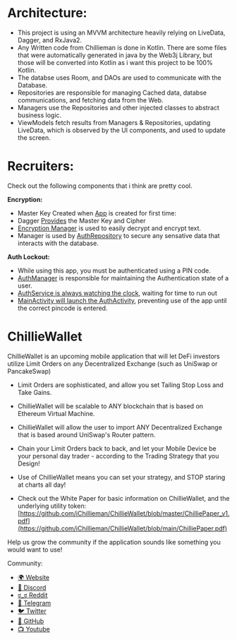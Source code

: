 
# Architecture:
- This project is using an MVVM architecture heavily relying on LiveData, Dagger, and RxJava2. 
- Any Written code from Chillieman is done in Kotlin. There are some files that were automatically generated in java by the Web3j Library, but those will be converted into Kotlin as i want this project to be 100% Kotlin.
- The databse uses Room, and DAOs are used to communicate with the Database.
- Repositories are responsible for managing Cached data, databse communications, and fetching data from the Web.
- Managers use the Repositories and other injected classes to abstract business logic.
- ViewModels fetch results from Managers & Repositories, updating LiveData, which is observed by the UI components, and used to update the screen.

# Recruiters:
Check out the following components that i think are pretty cool.

**Encryption:**
- Master Key Created when [App](https://github.com/iChillieman/ChillieWalletAndroid/blob/master/app/src/main/java/com/chillieman/chilliewallet/ChillieApplication.kt#L48) is created for first time:
- Dagger [Provides](https://github.com/iChillieman/ChillieWalletAndroid/blob/master/app/src/main/java/com/chillieman/chilliewallet/di/ProviderModule.kt#L41) the Master Key and Cipher
- [Encryption Manager](https://github.com/iChillieman/ChillieWalletAndroid/blob/master/app/src/main/java/com/chillieman/chilliewallet/manager/EncryptionManager.kt) is used to easily decrypt and encrypt text. 
 - Manager is used by [AuthRepository](https://github.com/iChillieman/ChillieWalletAndroid/blob/master/app/src/main/java/com/chillieman/chilliewallet/repository/AuthRepository.kt#L30) to secure any sensative data that interacts with the database.

**Auth Lockout:**
- While using this app, you must be authenticated using a PIN code.
- [AuthManager](https://github.com/iChillieman/ChillieWalletAndroid/blob/master/app/src/main/java/com/chillieman/chilliewallet/manager/AuthManager.kt#L25) is responsible for maintaining the Authentication state of a user. 
- [AuthService is always watching the clock](https://github.com/iChillieman/ChillieWalletAndroid/blob/master/app/src/main/java/com/chillieman/chilliewallet/service/AuthService.kt#L40), waiting for time to run out
- [MainActivity will launch the AuthActivity](https://github.com/iChillieman/ChillieWalletAndroid/blob/master/app/src/main/java/com/chillieman/chilliewallet/ui/main/MainActivity.kt#L50), preventing use of the app until the correct pincode is entered.


# ChillieWallet
ChillieWallet is an upcoming mobile application that will let DeFi investors utilize Limit Orders on any Decentralized Exchange (such as UniSwap or PancakeSwap)
- Limit Orders are sophisticated, and allow you set Tailing Stop Loss and Take Gains.
- ChillieWallet will be scalable to ANY blockchain that is based on Ethereum Virtual Machine.
- ChillieWallet will allow the user to import ANY Decentralized Exchange that is based around UniSwap's Router pattern.
- Chain your Limit Orders back to back, and let your Mobile Device be your personal day trader - according to the Trading Strategy that you Design! 
- Use of ChillieWallet means you can set your strategy, and STOP staring at charts all day!

- Check out the White Paper for basic information on ChillieWallet, and the underlying utility token: [https://github.com/iChillieman/ChillieWallet/blob/master/ChilliePaper_v1.pdf](https://github.com/iChillieman/ChillieWallet/blob/main/ChilliePaper.pdf)

Help us grow the community if the application sounds like something you would want to use!

Community:
 - [🌍 Website](https://chillieman.com) 
 - [👾 Discord](https://discord.gg/H8mbmDyYcz)
 - [ಠ_ಠ Reddit](https://www.reddit.com/r/ChillieWallet)
 - [💬 Telegram](https://t.me/OfficialChillieWallet)
 - [🐦 Twitter](https://twitter.com/ChillieWallet)
 - [🤖 GitHub](https://github.com/iChillieman)
 - [📺 Youtube](https://www.youtube.com/channel/UCS4C5tlb3U5R4ZpO_QDJL-Q)
